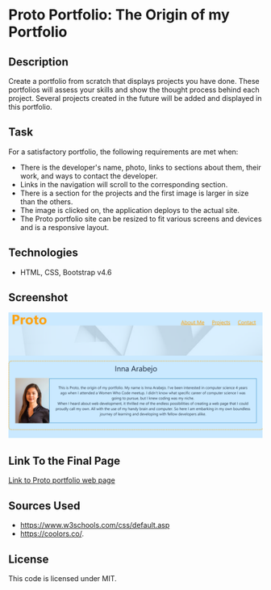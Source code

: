 # Proto Portfolio: The Origin of my Portfolio

## Description
Create a portfolio from scratch that displays projects you have done. These portfolios will assess your skills and show the thought process behind each project. Several projects created in the future will be added and displayed in this portfolio.

## Task
For a satisfactory portfolio, the following requirements are met when:
  - There is the developer's name, photo, links to sections about them, their work, and ways to contact the developer.
  - Links in the navigation will scroll to the corresponding section.
  - There is a section for the projects and the first image is larger in size than the others.
  - The image is clicked on, the application deploys to the actual site.
  - The Proto portfolio site can be resized to fit various screens and devices and is a responsive layout.

## Technologies
- HTML, CSS, Bootstrap v4.6

## Screenshot
![My creative portfolio](./Assets/css/images/proto-portfolio-final-page.png)

## Link To the Final Page
[Link to Proto portfolio web page](https://inna-arabejo.github.io/creative-portfolio/)

## Sources Used
- https://www.w3schools.com/css/default.asp 
- https://coolors.co/.

## License
This code is licensed under MIT.
